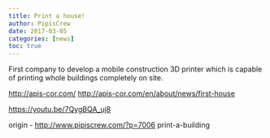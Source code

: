 ```yaml
---
title: Print a house!
author: PipisCrew
date: 2017-03-05
categories: [news]
toc: true
---
```


First company to develop a mobile construction 3D printer which is capable of printing whole buildings completely on site.

http://apis-cor.com/
http://apis-cor.com/en/about/news/first-house

https://youtu.be/7QygBQA_uj8

origin - http://www.pipiscrew.com/?p=7006 print-a-building